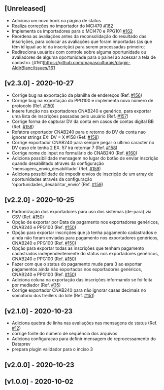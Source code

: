## [Unreleased]
- Adiciona um novo hook na página de status
- Realiza correções no importador do MCI470 [#162](https://github.com/mapasculturais/plugin-AldirBlanc/issues/162)
- Implementa os importadores para o MCI470 e PPG101 [#162](https://github.com/mapasculturais/plugin-AldirBlanc/issues/162)
- Reordena as avaliações antes da reconsolidação do resultado das inscrições, para colocar as avaliações que foram importadas (as que têm id igual ao id da inscrição) para serem processadas primeiro;
- Redireciona usuários com controle sobre alguma oportunidade ou avaliadores de alguma oportunidade para o painel ao acessar a tela de cadastro. [#161]https://github.com/mapasculturais/plugin-AldirBlanc/issues/161 
## [v2.3.0] - 2020-10-27

- Corrige bug na exportação da planilha de endereços (Ref. [#156](https://github.com/mapasculturais/plugin-AldirBlanc/issues/156))
- Corrige bug na exportação do PPG100 e implementa novo número de protocolo (Ref. [#150](https://github.com/mapasculturais/plugin-AldirBlanc/issues/150))
- Insere função nos exportadores CNAB240 e genérico, para exportar uma lista de inscrições passadas pelo usuário (Ref. [#157](https://github.com/mapasculturais/plugin-AldirBlanc/issues/157))
- Corrige forma de capturar DV da conta em casos de contas digital BB (Ref. [#158](https://github.com/mapasculturais/plugin-AldirBlanc/issues/158))
- Refatora exportador CNAB240 para o retorno do DV da conta nao ignorar strings EX: DV = X #158 (Ref. [#158](https://github.com/mapasculturais/plugin-AldirBlanc/issues/158))
- Corrige exportador CNAB240 para sempre pegar o ultimo caracter no DV caso ele tenha 2 EX. 57 irá retornar 7 (Ref. [#158](https://github.com/mapasculturais/plugin-AldirBlanc/issues/158))
- Corrige nome do input no formulário do CNAB240 (Ref. [#160](https://github.com/mapasculturais/plugin-AldirBlanc/issues/160))
- Adiciona possibilidade mensagem no lugar do botão de enviar inscrição quando desabilitado através da configuração 'mensagens_envio_desabilitado'  (Ref. [#159](https://github.com/mapasculturais/plugin-AldirBlanc/issues/159))
- Adiciona possibilidade de impedir envios de inscrição de um array de oportunidades através da configuração 'oportunidades_desabilitar_envio' (Ref. [#159](https://github.com/mapasculturais/plugin-AldirBlanc/issues/159))

## [v2.2.0] - 2020-10-25

- Padronização dos exportadores para uso dos sistemas (de-para) via CSV (Ref. [#150](https://github.com/mapasculturais/plugin-AldirBlanc/issues/150))
- Opção de exportar por Data de pagamento nos exportadores genéricos, CNAB240 e PPG100 (Ref. [#150](https://github.com/mapasculturais/plugin-AldirBlanc/issues/150))
- Opção para exportar inscrições que já tenha pagamento cadastrados e ainda não foram enviadas para pagamento nos exportadores genéricos, CNAB240 e PPG100 (Ref. [#150](https://github.com/mapasculturais/plugin-AldirBlanc/issues/150))
- Opção para exportar todas as inscrições que tenham pagamento cadastrados independentemente do status nos exportadores genéricos, CNAB240 e PPG100 (Ref. [#150](https://github.com/mapasculturais/plugin-AldirBlanc/issues/150))
- Fazer com que o status do pagamento mude para 3 ao exportar pagamentos ainda não exportados nos exportadores genéricos, CNAB240 e PPG100 (Ref. [#150](https://github.com/mapasculturais/plugin-AldirBlanc/issues/150))
- Adiciona coluna na exportação das inscrições informando se foi feita por mediador (Ref. [#35](https://git.hacklab.com.br/mapas/MapasBR/-/issues/35))
- Corrige exportador CNAB240 para não ignorar casas decimais no somatório dos treillers do lote (Ref. [#151](https://github.com/mapasculturais/plugin-AldirBlanc/issues/151))

## [v2.1.0] - 2020-10-23

- Adiciona quebra de linha nas avaliações nas mensagens de status (Ref. [#12](https://git.hacklab.com.br/mapas/mapas-es/-/issues/12))
- corrige fonte do número de seqüência dos arquivos
- Adiciona configuracao para definir mensagem de reprocessamento do Dataprev
- prepara plugin validador para o inciso 3

## [v2.0.0] - 2020-10-23

## [v1.0.0] - 2020-10-02